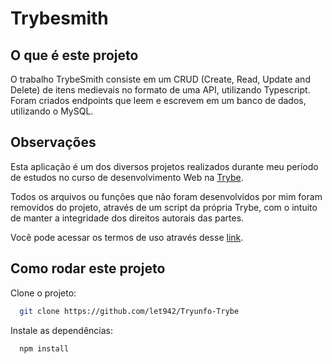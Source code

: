 

# Trybesmith

## O que é este projeto

O trabalho TrybeSmith consiste em um CRUD (Create, Read, Update and Delete) de itens medievais no formato de uma API, utilizando Typescript. Foram criados endpoints que leem e escrevem em um banco de dados, utilizando o MySQL.


## Observações

Esta aplicação é um dos diversos projetos realizados durante meu período de estudos no curso de desenvolvimento Web na [Trybe](https://www.betrybe.com/).

Todos os arquivos ou funções que não foram desenvolvidos por mim foram removidos do projeto, através de um script da própria Trybe, com o intuito de manter a integridade dos direitos autorais das partes.

Você pode acessar os termos de uso através desse [link](https://www.betrybe.com/termos-de-uso).


## Como rodar este projeto

Clone o projeto:

```bash
  git clone https://github.com/let942/Tryunfo-Trybe
```

Instale as dependências:

```bash
  npm install
```
 
